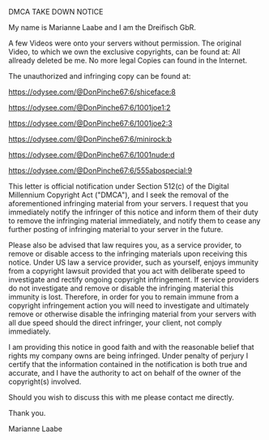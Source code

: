 DMCA TAKE DOWN NOTICE


My name is Marianne Laabe and I am the Dreifisch GbR.

A few Videos were onto your servers without permission. The original Video, to which we own the exclusive copyrights, can be found at: All allready deleted be me. No more legal Copies can found in the Internet.

The unauthorized and infringing copy can be found at:


https://odysee.com/@DonPinche67:6/shiceface:8

https://odysee.com/@DonPinche67:6/1001joe1:2

https://odysee.com/@DonPinche67:6/1001joe2:3

https://odysee.com/@DonPinche67:6/minirock:b

https://odysee.com/@DonPinche67:6/1001nude:d

https://odysee.com/@DonPinche67:6/555abospecial:9



This letter is official notification under Section 512(c) of the Digital Millennium Copyright Act ("DMCA"), and I seek the removal of the aforementioned infringing material from your servers. I request that you immediately notify the infringer of this notice and inform them of their duty to remove the infringing material immediately, and notify them to cease any further posting of infringing material to your server in the future.

Please also be advised that law requires you, as a service provider, to remove or disable access to the infringing materials upon receiving this notice. Under US law a service provider, such as yourself, enjoys immunity from a copyright lawsuit provided that you act with deliberate speed to investigate and rectify ongoing copyright infringement. If service providers do not investigate and remove or disable the infringing material this immunity is lost. Therefore, in order for you to remain immune from a copyright infringement action you will need to investigate and ultimately remove or otherwise disable the infringing material from your servers with all due speed should the direct infringer, your client, not comply immediately.

I am providing this notice in good faith and with the reasonable belief that rights my company owns are being infringed. Under penalty of perjury I certify that the information contained in the notification is both true and accurate, and I have the authority to act on behalf of the owner of the copyright(s) involved.

Should you wish to discuss this with me please contact me directly.



Thank you.



Marianne Laabe


